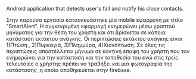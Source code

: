 Android application that detects user's fall and notify his close contacts.

Στην παρούσα εργασία κατασκευάστηκε μία mobile εφαρμογή με τίτλο 
"SmartAlert". Η συγκεκριμένη εφαρμογή ενημερώνει μέσω γραπτού μηνύματος για
την θέση του χρήστη και ότι βρίσκεται σε κάποια κατάσταση εκτάκτου ανάγκης.
Οι περιπτώσεις εκτάκτου ανάγκης είναι 1)Πτώση , 2)Πυρκαγιά, 3)Πλημμύρα, 
4)Χιονόπτωση.
Σε όλες τις περιπτώσεις αποστέλλεται μήνυμα σε κοντινή επαφή του χρήστη που 
τον ενημερώνει για την κατάσταση και την τοποθεσία του ενώ στις τρείς τελευταίες 
ο χρήστης πρέπει να τραβήξει και μια φωτογραφία της κατάστασης ,η οποία 
αποθηκεύεται στην firebase.

